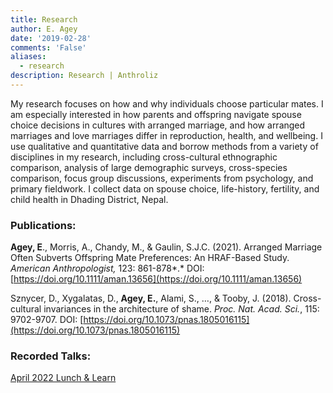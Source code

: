 ```yaml
---
title: Research
author: E. Agey
date: '2019-02-28'
comments: 'False'
aliases:
  - research
description: Research | Anthroliz
---
```


My research focuses on how and why individuals choose particular mates. I am especially interested in how parents and offspring navigate spouse choice decisions in cultures with arranged marriage, and how arranged marriages and love marriages differ in reproduction, health, and wellbeing. I use qualitative and quantitative data and borrow methods from a variety of disciplines in my research, including cross-cultural ethnographic comparison, analysis of large demographic surveys, cross-species comparison, focus group discussions, experiments from psychology, and primary fieldwork. I collect data on spouse choice, life-history, fertility, and child health in Dhading District, Nepal.


### Publications:

**Agey, E**., Morris, A., Chandy, M., & Gaulin, S.J.C. (2021). Arranged Marriage Often Subverts Offspring Mate Preferences: An HRAF-Based Study. *American Anthropologist,* 123: 861-878*.* DOI: [https://doi.org/10.1111/aman.13656](https://doi.org/10.1111/aman.13656)


Sznycer, D., Xygalatas, D., **Agey, E.**, Alami, S., …, & Tooby, J. (2018). Cross-cultural invariances in the architecture of shame. *Proc. Nat. Acad. Sci.*, 115: 9702-9707. DOI: [https://doi.org/10.1073/pnas.1805016115](https://doi.org/10.1073/pnas.1805016115)

### Recorded Talks:

[April 2022 Lunch & Learn](https://vimeo.com/700991028/02611487af)


